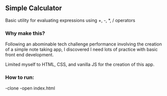 ## Simple Calculator

Basic utility for evaluating expressions using +, -, \*, / operators

### Why make this?

Following an abominable tech challenge performance involving the creation of a simple note taking app, I discovered I need lots of practice with basic front end development. 

Limited myself to HTML, CSS, and vanilla JS for the creation of this app.

### How to run:

-clone
-open index.html